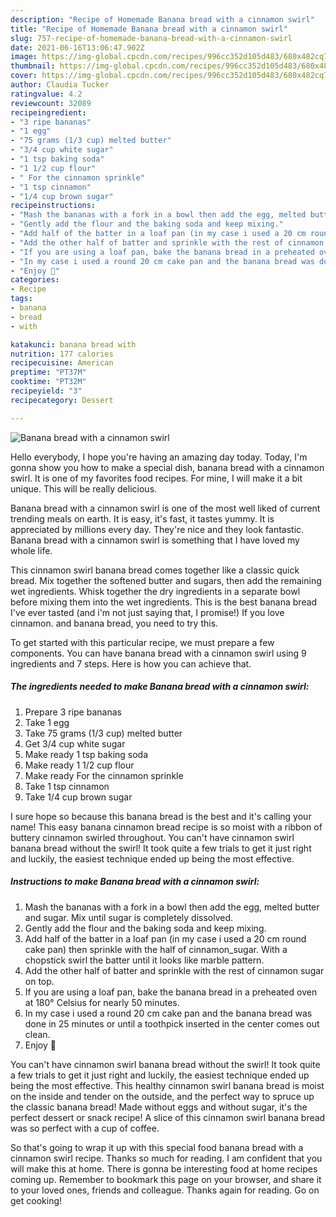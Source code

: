 ```yaml
---
description: "Recipe of Homemade Banana bread with a cinnamon swirl"
title: "Recipe of Homemade Banana bread with a cinnamon swirl"
slug: 757-recipe-of-homemade-banana-bread-with-a-cinnamon-swirl
date: 2021-06-16T13:06:47.902Z
image: https://img-global.cpcdn.com/recipes/996cc352d105d483/680x482cq70/banana-bread-with-a-cinnamon-swirl-recipe-main-photo.jpg
thumbnail: https://img-global.cpcdn.com/recipes/996cc352d105d483/680x482cq70/banana-bread-with-a-cinnamon-swirl-recipe-main-photo.jpg
cover: https://img-global.cpcdn.com/recipes/996cc352d105d483/680x482cq70/banana-bread-with-a-cinnamon-swirl-recipe-main-photo.jpg
author: Claudia Tucker
ratingvalue: 4.2
reviewcount: 32089
recipeingredient:
- "3 ripe bananas"
- "1 egg"
- "75 grams (1/3 cup) melted butter"
- "3/4 cup white sugar"
- "1 tsp baking soda"
- "1 1/2 cup flour"
- " For the cinnamon sprinkle"
- "1 tsp cinnamon"
- "1/4 cup brown sugar"
recipeinstructions:
- "Mash the bananas with a fork in a bowl then add the egg, melted butter and sugar. Mix until sugar is completely dissolved."
- "Gently add the flour and the baking soda and keep mixing."
- "Add half of the batter in a loaf pan (in my case i used a 20 cm round cake pan) then sprinkle with the half of cinnamon_sugar. With a chopstick swirl the batter until it looks like marble pattern."
- "Add the other half of batter and sprinkle with the rest of cinnamon sugar on top."
- "If you are using a loaf pan, bake the banana bread in a preheated oven at 180° Celsius for nearly 50 minutes."
- "In my case i used a round 20 cm cake pan and the banana bread was done in 25 minutes or until a toothpick inserted in the center comes out clean."
- "Enjoy 🙂"
categories:
- Recipe
tags:
- banana
- bread
- with

katakunci: banana bread with 
nutrition: 177 calories
recipecuisine: American
preptime: "PT37M"
cooktime: "PT32M"
recipeyield: "3"
recipecategory: Dessert

---
```



![Banana bread with a cinnamon swirl](https://img-global.cpcdn.com/recipes/996cc352d105d483/680x482cq70/banana-bread-with-a-cinnamon-swirl-recipe-main-photo.jpg)

Hello everybody, I hope you're having an amazing day today. Today, I'm gonna show you how to make a special dish, banana bread with a cinnamon swirl. It is one of my favorites food recipes. For mine, I will make it a bit unique. This will be really delicious.

Banana bread with a cinnamon swirl is one of the most well liked of current trending meals on earth. It is easy, it's fast, it tastes yummy. It is appreciated by millions every day. They're nice and they look fantastic. Banana bread with a cinnamon swirl is something that I have loved my whole life.

This cinnamon swirl banana bread comes together like a classic quick bread. Mix together the softened butter and sugars, then add the remaining wet ingredients. Whisk together the dry ingredients in a separate bowl before mixing them into the wet ingredients. This is the best banana bread I&#39;ve ever tasted (and i&#39;m not just saying that, I promise!) If you love cinnamon. and banana bread, you need to try this.


To get started with this particular recipe, we must prepare a few components. You can have banana bread with a cinnamon swirl using 9 ingredients and 7 steps. Here is how you can achieve that.

<!--inarticleads1-->

##### The ingredients needed to make Banana bread with a cinnamon swirl:

1. Prepare 3 ripe bananas
1. Take 1 egg
1. Take 75 grams (1/3 cup) melted butter
1. Get 3/4 cup white sugar
1. Make ready 1 tsp baking soda
1. Make ready 1 1/2 cup flour
1. Make ready  For the cinnamon sprinkle
1. Take 1 tsp cinnamon
1. Take 1/4 cup brown sugar


I sure hope so because this banana bread is the best and it&#39;s calling your name! This easy banana cinnamon bread recipe is so moist with a ribbon of buttery cinnamon swirled throughout. You can&#39;t have cinnamon swirl banana bread without the swirl! It took quite a few trials to get it just right and luckily, the easiest technique ended up being the most effective. 

<!--inarticleads2-->

##### Instructions to make Banana bread with a cinnamon swirl:

1. Mash the bananas with a fork in a bowl then add the egg, melted butter and sugar. Mix until sugar is completely dissolved.
1. Gently add the flour and the baking soda and keep mixing.
1. Add half of the batter in a loaf pan (in my case i used a 20 cm round cake pan) then sprinkle with the half of cinnamon_sugar. With a chopstick swirl the batter until it looks like marble pattern.
1. Add the other half of batter and sprinkle with the rest of cinnamon sugar on top.
1. If you are using a loaf pan, bake the banana bread in a preheated oven at 180° Celsius for nearly 50 minutes.
1. In my case i used a round 20 cm cake pan and the banana bread was done in 25 minutes or until a toothpick inserted in the center comes out clean.
1. Enjoy 🙂


You can&#39;t have cinnamon swirl banana bread without the swirl! It took quite a few trials to get it just right and luckily, the easiest technique ended up being the most effective. This healthy cinnamon swirl banana bread is moist on the inside and tender on the outside, and the perfect way to spruce up the classic banana bread! Made without eggs and without sugar, it&#39;s the perfect dessert or snack recipe! A slice of this cinnamon swirl banana bread was so perfect with a cup of coffee. 

So that's going to wrap it up with this special food banana bread with a cinnamon swirl recipe. Thanks so much for reading. I am confident that you will make this at home. There is gonna be interesting food at home recipes coming up. Remember to bookmark this page on your browser, and share it to your loved ones, friends and colleague. Thanks again for reading. Go on get cooking!
